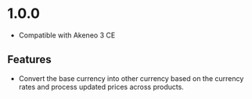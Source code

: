 
# 1.0.0
- Compatible with Akeneo 3 CE
## Features
- Convert the base currency into other currency based on the currency rates and process updated prices across products.